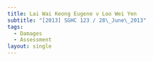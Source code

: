 ```yaml
---
title: Lai Wai Keong Eugene v Loo Wei Yen
subtitle: "[2013] SGHC 123 / 28\_June\_2013"
tags:
  - Damages
  - Assessment
layout: single
---
```


